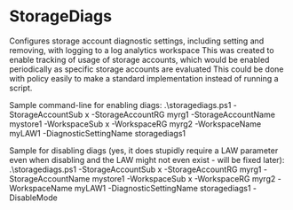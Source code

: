 # StorageDiags
Configures storage account diagnostic settings, including setting and removing, with logging to a log analytics workspace
This was created to enable tracking of usage of storage accounts, which would be enabled periodically as specific storage accounts are evaluated
This could be done with policy easily to make a standard implementation instead of running a script.

Sample command-line for enabling diags:
.\storagediags.ps1 -StorageAccountSub x -StorageAccountRG myrg1 -StorageAccountName mystore1 -WorkspaceSub x -WorkspaceRG myrg2 -WorkspaceName myLAW1 -DiagnosticSettingName storagediags1

Sample for disabling diags (yes, it does stupidly require a LAW parameter even when disabling and the LAW might not even exist - will be fixed later):
.\storagediags.ps1 -StorageAccountSub x -StorageAccountRG myrg1 -StorageAccountName mystore1 -WorkspaceSub x -WorkspaceRG myrg2 -WorkspaceName myLAW1 -DiagnosticSettingName storagediags1 -DisableMode

